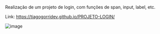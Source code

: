 Realização de um projeto de login, com funções de span, input, label, etc.

Link: https://tiagogorridev.github.io/PROJETO-LOGIN/

![image](https://github.com/tiagogorridev/PROJETO-LOGIN/assets/155651809/c9ce4892-10e7-4217-85c6-c5ffd8df69ad)

